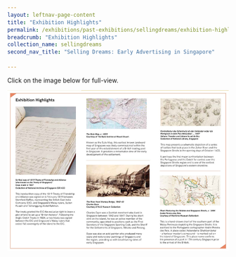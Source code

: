 ```yaml
---
layout: leftnav-page-content
title: "Exhibition Highlights"
permalink: /exhibitions/past-exhibitions/sellingdreams/exhibition-highlights/
breadcrumb: "Exhibition Highlights"
collection_name: sellingdreams
second_nav_title: "Selling Dreams: Early Advertising in Singapore"

---
```


<p>Click on the image below for full-view.</p>

<a href="/images/event-images/onpaper/On-Paper-exhibition-highlights-high.jpg"><img src="/images/event-images/onpaper/On-Paper-exhibition-highlights-low.jpg" alt="An image with selected exhibition artefacts and its brief information."></a>
